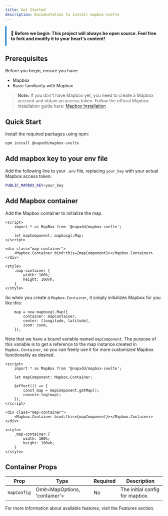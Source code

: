 ```yaml
---
title: Get Started
description: Documentation to install mapbox-svelte
---
```


<div style="padding: 1em; border-left: 4px solid #007acc; margin-bottom: 1.5em; font-weight: bold;">
🚀 Before we begin: This project will always be open source. Feel free to fork and modify it to your heart's content!
</div>

## Prerequisites

Before you begin, ensure you have:

- Mapbox
- Basic familiarity with Mapbox

> **Note:** If you don't have Mapbox yet, you need to create a Mapbox account and obtain an access token. Follow the official Mapbox installation guide here: [Mapbox Installation](https://docs.mapbox.com/mapbox-gl-js/guides/install/)

## Quick Start

Install the required packages using npm:

```bash
npm install @napxdd/mapbox-svelte
```

## Add mapbox key to your env file

Add the following line to your `.env` file, replacing `your_key` with your actual Mapbox access token:

```bash
PUBLIC_MAPBOX_KEY=your_key
```

## Add Mapbox container

Add the Mapbox container to initialize the map.

```svelte
<script>
	import * as MapBox from '@napxdd/mapbox-svelte';

	let mapComponent: mapboxgl.Map;
</script>

<div class="map-container">
	<Mapbox.Container bind:this={mapComponent}></Mapbox.Container>
</div>

<style>
	.map-container {
		width: 100%;
		height: 100vh;
	}
</style>
```

So when you create a `Mapbox.Container`, it simply initializes Mapbox for you like this:

```svelte
	map = new mapboxgl.Map({
		container: mapContainer,
		center: [longitude, latitude],
		zoom: zoom,
	});
```

Note that we have a bound variable named `mapComponent`. The purpose of this variable is to get a reference to the map instance created in `Mapbox.Container`, so you can freely use it for more customized Mapbox functionality as desired.

```svelte
<script>
	import * as MapBox from '@napxdd/mapbox-svelte';

	let mapComponent: Mapbox.Container;

	$effect(() => {
		const map = mapComponent.getMap();
		console.log(map);
	});
</script>

<div class="map-container">
	<Mapbox.Container bind:this={mapComponent}></Mapbox.Container>
</div>

<style>
	.map-container {
		width: 100%;
		height: 100vh;
	}
</style>
```

## Container Props

| Prop        | Type                          | Required | Description                    |
| ----------- | ----------------------------- | -------- | ------------------------------ |
| `mapConfig` | Omit<MapOptions, 'container'> | No       | The initial config for mapbox. |

For more information about available features, visit the Features section.
